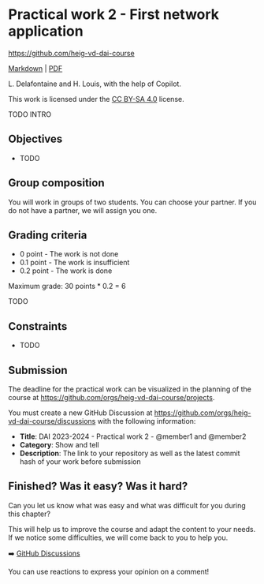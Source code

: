[markdown]:
  https://github.com/heig-vd-dai-course/heig-vd-dai-course/blob/main/14-practical-work-2/COURSE_MATERIAL.md
[pdf]:
  https://heig-vd-dai-course.github.io/heig-vd-dai-course/14-practical-work-2/14-practical-work-2.pdf
[license]: https://github.com/heig-vd-dai-course/heig-vd-dai-course/blob/main/LICENSE.md
[discussions]: https://github.com/orgs/heig-vd-dai-course/discussions

# Practical work 2 - First network application

<https://github.com/heig-vd-dai-course>

[Markdown][markdown] | [PDF][pdf]

L. Delafontaine and H. Louis, with the help of Copilot.

This work is licensed under the [CC BY-SA 4.0][license] license.

TODO INTRO

## Objectives

- TODO

## Group composition

You will work in groups of two students. You can choose your partner. If you do
not have a partner, we will assign you one.

## Grading criteria

- 0 point - The work is not done
- 0.1 point - The work is insufficient
- 0.2 point - The work is done

Maximum grade: 30 points \* 0.2 = 6

TODO

## Constraints

- TODO

## Submission

The deadline for the practical work can be visualized in the planning of the
course at <https://github.com/orgs/heig-vd-dai-course/projects>.

You must create a new GitHub Discussion at
<https://github.com/orgs/heig-vd-dai-course/discussions> with the following
information:

- **Title**: DAI 2023-2024 - Practical work 2 - @member1 and @member2
- **Category**: Show and tell
- **Description**: The link to your repository as well as the latest commit hash
  of your work before submission

## Finished? Was it easy? Was it hard?

Can you let us know what was easy and what was difficult for you during this
chapter?

This will help us to improve the course and adapt the content to your needs. If
we notice some difficulties, we will come back to you to help you.

➡️ [GitHub Discussions][discussions]

You can use reactions to express your opinion on a comment!
